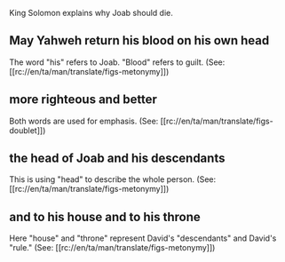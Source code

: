 King Solomon explains why Joab should die.

## May Yahweh return his blood on his own head ##

The word "his" refers to Joab. "Blood" refers to guilt. (See: [[rc://en/ta/man/translate/figs-metonymy]])

## more righteous and better ##

Both words are used for emphasis. (See: [[rc://en/ta/man/translate/figs-doublet]])

## the head of Joab and his descendants ##

This is using "head" to describe the whole person. (See: [[rc://en/ta/man/translate/figs-metonymy]])

## and to his house and to his throne ##

Here "house" and "throne" represent David's "descendants" and David's "rule." (See: [[rc://en/ta/man/translate/figs-metonymy]])